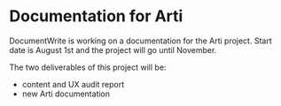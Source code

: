 # Documentation for Arti

DocumentWrite is working on a documentation for the Arti project. Start date is August 1st and the project will go until November.

The two deliverables of this project will be:

- content and UX audit report
- new Arti documentation

